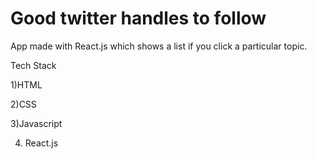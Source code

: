 # Good twitter handles to follow
App  made with React.js which shows a list if you click a particular topic.

Tech Stack

1)HTML

2)CSS

3)Javascript

4) React.js
